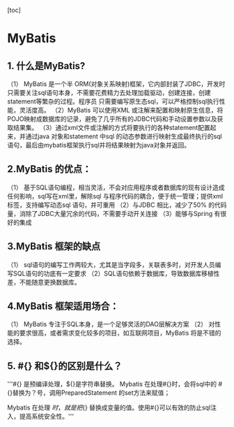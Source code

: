 [toc]


# MyBatis

## 1. 什么是MyBatis?
（1） MyBatis 是一个半 ORM(对象关系映射)框架，它内部封装了JDBC，开发时只需要关注sql语句本身，不需要花费精力去处理加载驱动，创建连接，创建statement等繁杂的过程。程序员 只需要编写原生态sql，可以严格控制sql执行性能，灵活度高。
（2）MyBatis 可以使用XML 或注解来配置和映射原生信息，将POJO映射成数据库的记录，避免了几乎所有的JDBC代码和手动设置参数以及获取结果集。
（3）通过xml文件或注解的方式将要执行的各种statement配置起来，并通过java 对象和statement 中sql 的动态参数进行映射生成最终执行的sql语句，最后由mybatis框架执行sql并将结果映射为java对象并返回。



## 2.MyBatis 的优点：
（1） 基于SQL语句编程，相当灵活，不会对应用程序或者数据库的现有设计造成任何影响，sql写在xml里，解除sql 与程序代码的耦合，便于统一管理；提供xml标签，支持编写动态sql 语句，并可重用
（2）与JDBC 相比，减少了50% 的代码量，消除了JDBC大量冗余的代码，不需要手动开关连接
（3）能够与Spring 有很好的集成


## 3.MyBatis 框架的缺点
（1） sql语句的编写工作两较大，尤其是当字段多，关联表多时，对开发人员编写SQL语句的功底有一定要求
（2）SQL语句依赖于数据库，导致数据库移植性差，不能随意更换数据库。


## 4.MyBatis 框架适用场合：
（1） MyBatis 专注于SQL本身，是一个足够灵活的DAO层解决方案
（2） 对性能的要求很高，或者需求变化较多的项目，如互联网项目，MyBatis 将是不错的选择。


## 5. #{} 和${}的区别是什么？

'''#{} 是预编译处理，${}是字符串替换。
Mybatis 在处理#{}时，会将sql中的 #{}替换为？号，调用PreparedStatement 的set方法来赋值；

Mybatis 在处理 ${}时，就是把${} 替换成变量的值。使用#{}可以有效的防止sql注入，提高系统安全性。'''